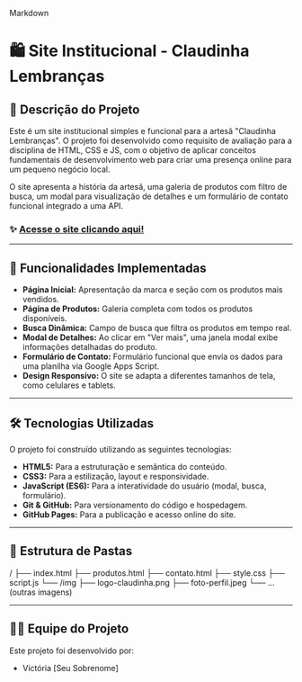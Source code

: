 Markdown

# 🛍️ Site Institucional - Claudinha Lembranças

## 📜 Descrição do Projeto
Este é um site institucional simples e funcional para a artesã "Claudinha Lembranças". O projeto foi desenvolvido como requisito de avaliação para a disciplina de HTML, CSS e JS, com o objetivo de aplicar conceitos fundamentais de desenvolvimento web para criar uma presença online para um pequeno negócio local.

O site apresenta a história da artesã, uma galeria de produtos com filtro de busca, um modal para visualização de detalhes e um formulário de contato funcional integrado a uma API.

### ✨ [Acesse o site clicando aqui!](https://victoria-edv.github.io/site-claudinha-lembrancas/)
---

## 🚀 Funcionalidades Implementadas

* **Página Inicial:** Apresentação da marca e seção com os produtos mais vendidos.
* **Página de Produtos:** Galeria completa com todos os produtos disponíveis.
* **Busca Dinâmica:** Campo de busca que filtra os produtos em tempo real.
* **Modal de Detalhes:** Ao clicar em "Ver mais", uma janela modal exibe informações detalhadas do produto.
* **Formulário de Contato:** Formulário funcional que envia os dados para uma planilha via Google Apps Script.
* **Design Responsivo:** O site se adapta a diferentes tamanhos de tela, como celulares e tablets.

---

## 🛠️ Tecnologias Utilizadas

O projeto foi construído utilizando as seguintes tecnologias:

* **HTML5:** Para a estruturação e semântica do conteúdo.
* **CSS3:** Para a estilização, layout e responsividade.
* **JavaScript (ES6):** Para a interatividade do usuário (modal, busca, formulário).
* **Git & GitHub:** Para versionamento do código e hospedagem.
* **GitHub Pages:** Para a publicação e acesso online do site.

---

## 📁 Estrutura de Pastas

/ ├── index.html ├── produtos.html ├── contato.html ├── style.css ├── script.js └── /img ├── logo-claudinha.png ├── foto-perfil.jpeg └── ... (outras imagens)


---

## 🧑‍💻 Equipe do Projeto

Este projeto foi desenvolvido por:

* Victória [Seu Sobrenome]